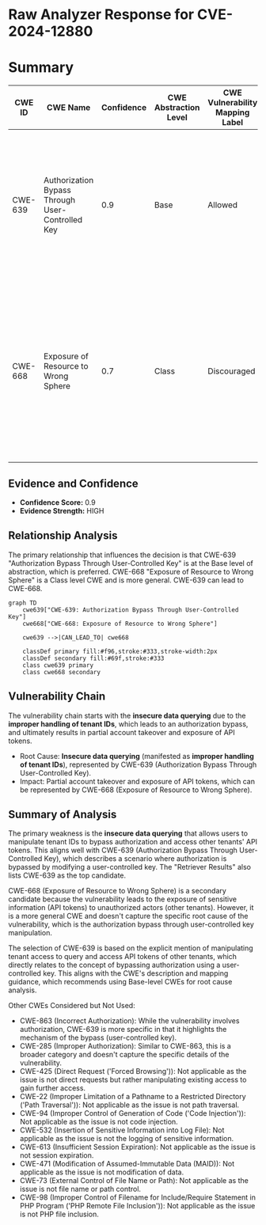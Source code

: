 # Raw Analyzer Response for CVE-2024-12880

# Summary

| CWE ID | CWE Name | Confidence | CWE Abstraction Level | CWE Vulnerability Mapping Label | CWE-Vulnerability Mapping Notes |
|---|---|---|---|---|---|
| CWE-639 | Authorization Bypass Through User-Controlled Key | 0.9 | Base | Allowed | Primary CWE. The vulnerability allows a user to bypass authorization by manipulating a key (tenant ID) they control to access resources of other tenants. |
| CWE-668 | Exposure of Resource to Wrong Sphere | 0.7 | Class | Discouraged | Secondary Candidate. This CWE is relevant because the vulnerability results in the exposure of API tokens to the wrong control sphere (other tenants), but CWE-639 is a more specific root cause. |

## Evidence and Confidence

*   **Confidence Score:** 0.9
*   **Evidence Strength:** HIGH

## Relationship Analysis
The primary relationship that influences the decision is that CWE-639 "Authorization Bypass Through User-Controlled Key" is at the Base level of abstraction, which is preferred. CWE-668 "Exposure of Resource to Wrong Sphere" is a Class level CWE and is more general. CWE-639 can lead to CWE-668.

```mermaid
graph TD
    cwe639["CWE-639: Authorization Bypass Through User-Controlled Key"]
    cwe668["CWE-668: Exposure of Resource to Wrong Sphere"]

    cwe639 -->|CAN_LEAD_TO| cwe668

    classDef primary fill:#f96,stroke:#333,stroke-width:2px
    classDef secondary fill:#69f,stroke:#333
    class cwe639 primary
    class cwe668 secondary
```

## Vulnerability Chain
The vulnerability chain starts with the **insecure data querying** due to the **improper handling of tenant IDs**, which leads to an authorization bypass, and ultimately results in partial account takeover and exposure of API tokens.

*   Root Cause: **Insecure data querying** (manifested as **improper handling of tenant IDs**), represented by CWE-639 (Authorization Bypass Through User-Controlled Key).
*   Impact: Partial account takeover and exposure of API tokens, which can be represented by CWE-668 (Exposure of Resource to Wrong Sphere).

## Summary of Analysis
The primary weakness is the **insecure data querying** that allows users to manipulate tenant IDs to bypass authorization and access other tenants' API tokens. This aligns well with CWE-639 (Authorization Bypass Through User-Controlled Key), which describes a scenario where authorization is bypassed by modifying a user-controlled key. The "Retriever Results" also lists CWE-639 as the top candidate.

CWE-668 (Exposure of Resource to Wrong Sphere) is a secondary candidate because the vulnerability leads to the exposure of sensitive information (API tokens) to unauthorized actors (other tenants). However, it is a more general CWE and doesn't capture the specific root cause of the vulnerability, which is the authorization bypass through user-controlled key manipulation.

The selection of CWE-639 is based on the explicit mention of manipulating tenant access to query and access API tokens of other tenants, which directly relates to the concept of bypassing authorization using a user-controlled key. This aligns with the CWE's description and mapping guidance, which recommends using Base-level CWEs for root cause analysis.

Other CWEs Considered but Not Used:

*   CWE-863 (Incorrect Authorization): While the vulnerability involves authorization, CWE-639 is more specific in that it highlights the mechanism of the bypass (user-controlled key).
*   CWE-285 (Improper Authorization): Similar to CWE-863, this is a broader category and doesn't capture the specific details of the vulnerability.
*   CWE-425 (Direct Request ('Forced Browsing')): Not applicable as the issue is not direct requests but rather manipulating existing access to gain further access.
*   CWE-22 (Improper Limitation of a Pathname to a Restricted Directory ('Path Traversal')): Not applicable as the issue is not path traversal.
*   CWE-94 (Improper Control of Generation of Code ('Code Injection')): Not applicable as the issue is not code injection.
*   CWE-532 (Insertion of Sensitive Information into Log File): Not applicable as the issue is not the logging of sensitive information.
*   CWE-613 (Insufficient Session Expiration): Not applicable as the issue is not session expiration.
*   CWE-471 (Modification of Assumed-Immutable Data (MAID)): Not applicable as the issue is not modification of data.
*   CWE-73 (External Control of File Name or Path): Not applicable as the issue is not file name or path control.
*   CWE-98 (Improper Control of Filename for Include/Require Statement in PHP Program ('PHP Remote File Inclusion')): Not applicable as the issue is not PHP file inclusion.